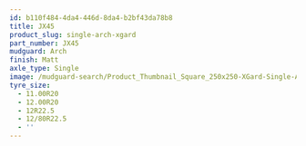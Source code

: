 ```yaml
---
id: b110f484-4da4-446d-8da4-b2bf43da78b8
title: JX45
product_slug: single-arch-xgard
part_number: JX45
mudguard: Arch
finish: Matt
axle_type: Single
image: /mudguard-search/Product_Thumbnail_Square_250x250-XGard-Single-Arch.jpg
tyre_size:
  - 11.00R20
  - 12.00R20
  - 12R22.5
  - 12/80R22.5
  - ''
---
```

